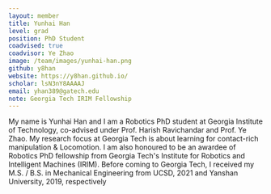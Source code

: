 ```yaml
---
layout: member
title: Yunhai Han
level: grad
position: PhD Student
coadvised: true
coadvisor: Ye Zhao
image: /team/images/yunhai-han.png
github: y8han
website: https://y8han.github.io/
scholar: lsN3nY8AAAAJ
email: yhan389@gatech.edu
note: Georgia Tech IRIM Fellowship
---
```


My name is Yunhai Han and I am a Robotics PhD student at Georgia Institute of Technology, co-advised under Prof. Harish Ravichandar and Prof. Ye Zhao. My research focus at Georgia Tech is about learning for contact-rich manipulation & Locomotion. I am also honoured to be an awardee of Robotics PhD fellowship from Georgia Tech's Institute for Robotics and Intelligent Machines (IRIM). Before coming to Georgia Tech, I received my M.S. / B.S. in Mechanical Engineering from UCSD, 2021 and Yanshan University, 2019, respectively
